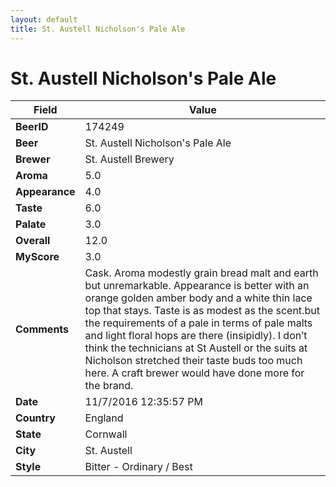 ```yaml
---
layout: default
title: St. Austell Nicholson's Pale Ale
---
```


# St. Austell Nicholson's Pale Ale

| Field         | Value     |
|---------------|-----------|
| **BeerID** | 174249 |
| **Beer** | St. Austell Nicholson's Pale Ale |
| **Brewer** | St. Austell Brewery |
| **Aroma** | 5.0 |
| **Appearance** | 4.0 |
| **Taste** | 6.0 |
| **Palate** | 3.0 |
| **Overall** | 12.0 |
| **MyScore** | 3.0 |
| **Comments** | Cask. Aroma modestly grain bread malt and earth but unremarkable. Appearance is better with an orange golden amber body and a white thin lace top that stays. Taste is as modest as the scent.but the requirements of a pale in terms of pale malts and light floral hops are there &#40;insipidly&#41;. I don’t think the technicians at St Austell or the suits at Nicholson stretched their taste buds too much here. A craft brewer would have done more for the brand. |
| **Date** | 11/7/2016 12:35:57 PM |
| **Country** | England |
| **State** | Cornwall |
| **City** | St. Austell |
| **Style** | Bitter - Ordinary / Best |
